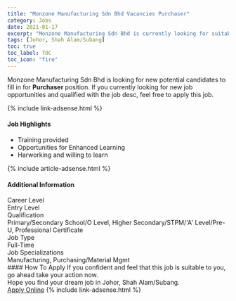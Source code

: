```yaml
---
title: "Monzone Manufacturing Sdn Bhd Vacancies Purchaser" 
category: Jobs 
date: 2021-01-17 
excerpt: "Monzone Manufacturing Sdn Bhd is currently looking for suitable person to fill in the Purchaser which positioned at Johor, Shah Alam/Subang" 
tags: [Johor, Shah Alam/Subang] 
toc: true 
toc_label: TOC 
toc_icon: "fire" 
--- 
```


<p>Monzone Manufacturing Sdn Bhd is looking for new potential candidates to fill in for <b>Purchaser</b> position. If you currently looking for new job opportunities and qualified with the job desc, feel free to apply this job.
</p>{% include link-adsense.html %} 
<div><div><h4>Job Highlights</h4></div><div><ul><li><div><div><div><div></div></div></div><div><span>Training provided</span></div></div></li><li><div><div><div><div></div></div></div><div><span>Opportunities for Enhanced Learning</span></div></div></li><li><div><div><div><div></div></div></div><div><span>Harworking and willing to learn</span></div></div></li></ul></div></div> 
{% include article-adsense.html %} 
<div><div><h4>Additional Information</h4></div><div><div><div><div><div><div><div><span>Career Level</span></div><div><span>Entry Level</span></div></div></div></div><div><div><div><div><span>Qualification</span></div><div><span>Primary/Secondary School/O Level, Higher Secondary/STPM/'A' Level/Pre-U, Professional Certificate</span></div></div></div></div><div><div><div><div><span>Job Type</span></div><div><span>Full-Time</span></div></div></div></div><div><div><div><div><span>Job Specializations</span></div><div><span>Manufacturing, Purchasing/Material Mgmt</span></div></div></div></div></div></div></div></div> 
#### How To Apply 
If you confident and feel that this job is suitable to you, go ahead take your action now. <br/> 
Hope you find your dream job in Johor, Shah Alam/Subang. <br/> 
<a href="https://www.jobstreet.com.my/en/job/purchaser-4464566?jobId=jobstreet-my-job-4464566&sectionRank=13&token=0~772650d4-9821-4a12-a607-b73b03e65f0e&fr=SRP%20View%20In%20New%20Ta" class="btn btn--info" target="_blank" rel="nofollow noopenner">Apply Online</a> 
{% include link-adsense.html %} 